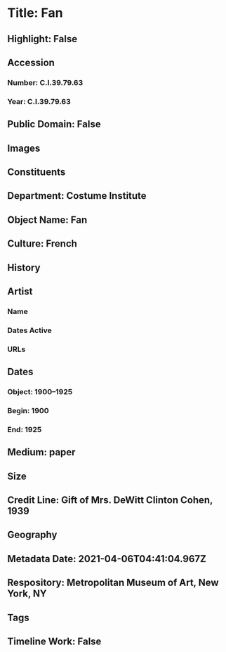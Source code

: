 # Title: Fan
## Highlight: False
## Accession
### Number: C.I.39.79.63
### Year: C.I.39.79.63
## Public Domain: False
## Images
## Constituents
## Department: Costume Institute
## Object Name: Fan
## Culture: French
## History
## Artist
### Name
### Dates Active
### URLs
## Dates
### Object: 1900–1925
### Begin: 1900
### End: 1925
## Medium: paper
## Size
## Credit Line: Gift of Mrs. DeWitt Clinton Cohen, 1939
## Geography
## Metadata Date: 2021-04-06T04:41:04.967Z
## Respository: Metropolitan Museum of Art, New York, NY
## Tags
## Timeline Work: False